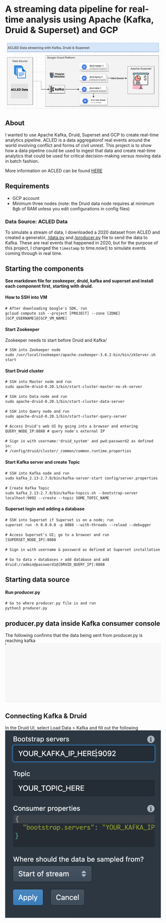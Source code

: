 # A streaming data pipeline for real-time analysis using Apache (Kafka, Druid & Superset) and GCP
![architecture diagram](https://github.com/jcodezy/streaming-with-kafka-druid-superset/blob/master/assets/architecture-diagram-1.png)

## About
I wanted to use Apache Kafka, Druid, Superset and GCP to create real-time analytics pipeline. ACLED is a data aggregatorof real events around the world involving conflict and forms of civil unrest. This project is to show how a data pipeline could be used to ingest that data and create real-time analytics that could be used for critical decision-making versus moving data in batch fashion.    

More information on ACLED can be found [HERE](https://acleddata.com/#/dashboard)

## Requirements
* GCP account
* Minimum three nodes (note: the Druid data node requires at minimum 8gb of RAM unless you edit configurations in config files) 

### Data Source: ACLED Data 
To simulate a stream of data, I downloaded a 2020 dataset from ACLED and created a generator, [/data.py](https://github.com/jcodezy/streaming-with-kafka-druid-superset/blob/master/data.py) and [/producer.py](https://github.com/jcodezy/streaming-with-kafka-druid-superset/blob/master/producer.py) file to send the data to Kafka. These are real events that happened in 2020, but for the purpose of this project, I changed the `timestamp` to time.now() to simulate events coming through in real time.
      
## Starting the components
**See markdown file for zookeeper, druid, kafka and superset and install each component first, starting with druid.** 

#### How to SSH into VM
```
# After downloading Google's SDK, run
gcloud compute ssh --project [PROJECT] --zone [ZONE] [GCP_USERNAME]@[GCP_VM_NAME] 
```
#### Start Zookeeper
Zookeeper needs to start before Druid and Kafka/ 
```
# SSH into Zookeeper node
sudo /usr/local/zookeeper/apache-zookeeper-3.6.2-bin/bin/zkServer.sh start
```
#### Start Druid cluster
``` 
# SSH into Master node and run
sudo apache-druid-0.20.1/bin/start-cluster-master-no-zk-server

# SSH into Data node and run
sudo apache-druid-0.20.1/bin/start-cluster-data-server

# SSH into Query node and run
sudo apache-druid-0.20.1/bin/start-cluster-query-server

# Access Druid's web UI by going into a browser and entering
QUERY_NODE_IP:8888 # query node's external IP

# Sign in with username:'druid_system' and pwd:password2 as defined in:
# /config/druid/cluster/_common/common.runtime.properties  
```

#### Start Kafka server and create Topic 
```
# SSH into Kafka node and run
sudo kafka_2.13-2.7.0/bin/kafka-server-start config/server.properties 

# Create Kafka Topic
sudo kafka_2.13-2.7.0/bin/kafka-topics.sh --bootstrap-server localhost:9092 --create --topic SOME_TOPIC_NAME 
```

#### Superset login and adding a database
```
# SSH into Superset if Superset is on a node; run
superset run -h 0.0.0.0 -p 8088 --with-threads --reload --debugger

# Access Superset's UI; go to a browser and run 
[SUPERSET_NODE_IP]:8088

# Sign in with username & password as defined at Superset installation

# Go to data > databases > add database and add
druid://admin@password1@[DRUID_QUERY_IP]:8888 
``` 
## Starting data source 
#### Run producer.py
```
# Go to where producer.py file is and run
python3 producer.py
```
## producer.py data inside Kafka consumer console
The following confirms that the data being sent from producer.py is reaching kafka 
![kafka-consumer-gif](https://github.com/jcodezy/streaming-with-kafka-druid-superset/blob/master/assets/kafka-consumer.gif)

## Connecting Kafka & Druid
In the Druid UI, select Load Data > Kafka and fill out the following
![kafka-druid-spec](https://github.com/jcodezy/streaming-with-kafka-druid-superset/blob/master/assets/kafka-druid-spec.png)
